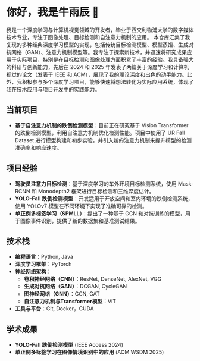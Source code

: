# 你好，我是牛雨辰 👋

我是一个深度学习与计算机视觉领域的开发者，毕业于西交利物浦大学的数字媒体技术专业，专注于图像处理、目标检测和自注意力机制的应用。
本仓库汇集了我复现的多种经典深度学习模型的实现，包括传统目标检测模型、模型蒸馏、生成对抗网络（GAN）、注意力机制模型等。我专注于探索新技术，并迅速将研究成果应用于实际项目，特别是在目标检测和图像处理方面积累了丰富的经验。我具备强大的科研与创新能力，先后在 2024 和 2025 年发表了两篇关于深度学习和计算机视觉的论文（发表于 IEEE 和 ACM），展现了我的理论深度和出色的动手能力。此外，我积极参与多个深度学习项目，能够快速将想法转化为实际应用系统，体现了我在技术应用与项目开发中的实践能力。

## 当前项目

- **基于自注意力机制的跌倒检测模型**：目前正在研究基于 Vision Transformer 的跌倒检测模型，利用自注意力机制优化检测性能。项目中使用了 UR Fall Dataset 进行模型构建和初步实验，并引入新的注意力机制来提升模型的检测准确率和响应速度。

## 项目经验

- **驾驶员注意力目标检测**：基于深度学习的车外环境目标检测系统，使用 Mask-RCNN 和 Monodepth2 框架进行目标检测和三维深度估计。
- **YOLO-Fall 跌倒检测模型**：开发适用于开放空间和室内环境的跌倒检测系统，使用 YOLOv7 模型在不同环境下实现了准确可靠的检测。
- **单正例多标签学习（SPMLL）**：提出了一种基于 GCN 和对抗训练的模型，用于图像事件识别，提供了新的数据集和基准测试结果。

## 技术栈

- **编程语言**：Python, Java
- **深度学习框架**：PyTorch
- **神经网络架构**：
  - **卷积神经网络（CNN）**：ResNet, DenseNet, AlexNet, VGG
  - **生成对抗网络（GAN）**：DCGAN, CycleGAN
  - **图神经网络（GNN）**：GCN, GAT
  - **自注意力机制与Transformer模型**：ViT
- **工具与平台**：Git, Docker，CUDA

## 学术成果

- **YOLO-Fall 跌倒检测模型** (IEEE Access 2024)
- **单正例多标签学习在图像情境识别中的应用** (ACM WSDM 2025)

